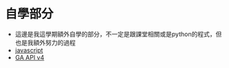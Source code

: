 # 自學部分
- 這邊是我這學期額外自學的部分，不一定是跟課堂相關或是python的程式，但也是我額外努力的過程
- [javascript](https://github.com/wellslu/js_learn)
- [GA API v4]()
